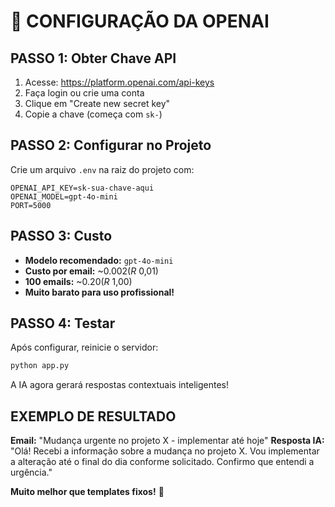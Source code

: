 # 🔑 CONFIGURAÇÃO DA OPENAI

## PASSO 1: Obter Chave API

1. Acesse: https://platform.openai.com/api-keys
2. Faça login ou crie uma conta
3. Clique em "Create new secret key"
4. Copie a chave (começa com `sk-`)

## PASSO 2: Configurar no Projeto

Crie um arquivo `.env` na raiz do projeto com:

```
OPENAI_API_KEY=sk-sua-chave-aqui
OPENAI_MODEL=gpt-4o-mini
PORT=5000
```

## PASSO 3: Custo

- **Modelo recomendado:** `gpt-4o-mini`
- **Custo por email:** ~$0.002 (R$ 0,01)
- **100 emails:** ~$0.20 (R$ 1,00)
- **Muito barato para uso profissional!**

## PASSO 4: Testar

Após configurar, reinicie o servidor:
```bash
python app.py
```

A IA agora gerará respostas contextuais inteligentes!

## EXEMPLO DE RESULTADO

**Email:** "Mudança urgente no projeto X - implementar até hoje"
**Resposta IA:** "Olá! Recebi a informação sobre a mudança no projeto X. Vou implementar a alteração até o final do dia conforme solicitado. Confirmo que entendi a urgência."

**Muito melhor que templates fixos!** 🎉
